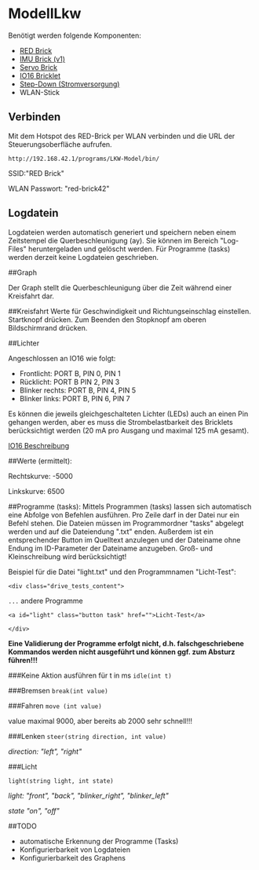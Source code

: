 # ModellLkw

Benötigt werden folgende Komponenten:

* [RED Brick](http://www.tinkerforge.com/de/doc/Hardware/Bricks/RED_Brick.html)
* [IMU Brick (v1)](http://www.tinkerforge.com/de/doc/Hardware/Bricks/IMU_Brick.html)
* [Servo Brick](http://www.tinkerforge.com/de/doc/Hardware/Bricks/Servo_Brick.html)
* [IO16 Bricklet](http://www.tinkerforge.com/de/doc/Hardware/Bricklets/IO16.html)
* [Step-Down (Stromversorgung)](http://www.tinkerforge.com/de/doc/Hardware/Power_Supplies/Step_Down.html)
* WLAN-Stick

## Verbinden

Mit dem Hotspot des RED-Brick per WLAN verbinden und die URL der Steuerungsoberfläche aufrufen.

`http://192.168.42.1/programs/LKW-Model/bin/`

SSID:"RED Brick"

WLAN Passwort: "red-brick42"

## Logdatein

Logdateien werden automatisch generiert und speichern neben einem Zeitstempel die Querbeschleunigung (ay). Sie können im Bereich "Log-Files" heruntergeladen und gelöscht werden. Für Programme (tasks) werden derzeit keine Logdateien geschrieben.

##Graph

Der Graph stellt die Querbeschleunigung über die Zeit während einer Kreisfahrt dar.

##Kreisfahrt
Werte für Geschwindigkeit und Richtungseinschlag einstellen. Startknopf drücken. Zum Beenden den Stopknopf am oberen Bildschirmrand drücken.

##Lichter

Angeschlossen an IO16 wie folgt:

* Frontlicht: PORT B, PIN 0, PIN 1
* Rücklicht: PORT B PIN 2, PIN 3
* Blinker rechts: PORT B, PIN 4, PIN 5
* Blinker links: PORT B, PIN 6, PIN 7

Es können die jeweils gleichgeschalteten Lichter (LEDs) auch an einen Pin gehangen werden, aber es muss die Strombelastbarkeit des Bricklets berücksichtigt werden (20 mA pro Ausgang und maximal 125 mA gesamt).

[IO16 Beschreibung](http://www.tinkerforge.com/de/doc/Hardware/Bricklets/IO16.html)

##Werte (ermittelt):

Rechtskurve: -5000

Linkskurve: 6500

##Programme (tasks):
Mittels Programmen (tasks) lassen sich automatisch eine Abfolge von Befehlen ausführen. Pro Zeile darf in der Datei nur ein Befehl stehen.
Die Dateien müssen im Programmordner "tasks" abgelegt werden und auf die Dateiendung ".txt" enden. Außerdem ist ein entsprechender Button im Quelltext anzulegen und der Dateiname ohne Endung im ID-Parameter der Dateiname anzugeben. Groß- und Kleinschreibung wird berücksichtigt! 

Beispiel für die Datei "light.txt" und den Programmnamen "Licht-Test":

`<div class="drive_tests_content">`

`...` andere Programme

`<a id="light" class="button task" href="">Licht-Test</a>`

`</div>`

**Eine Validierung der Programme erfolgt nicht, d.h. falschgeschriebene Kommandos werden nicht ausgeführt und können ggf. zum Absturz führen!!!**


###Keine Aktion ausführen für t in ms
`idle(int t)` 


###Bremsen
`break(int value)`

###Fahren
`move (int value)`

value maximal 9000, aber bereits ab 2000 sehr schnell!!!

###Lenken
`steer(string direction, int value)`

*direction: "left", "right"*

###Licht

`light(string light, int state)`

*light: "front", "back", "blinker_right", "blinker_left"*

*state "on", "off"*

##TODO
* automatische Erkennung der Programme (Tasks)
* Konfigurierbarkeit von Logdateien
* Konfigurierbarkeit des Graphens